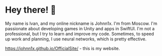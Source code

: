 # Hey there! 👋  
My name is Ivan, and my online nickname is Johnn1x. I'm from Moscow. I'm passionate about developing games in Unity and apps in SwiftUI. I'm not a professional, but I try to learn and improve my code. Sometimes, to speed up work and planning, I use neural networks, which is pretty effective.

https://johnn1x.github.io/OfficialSite/ - this is my website.
